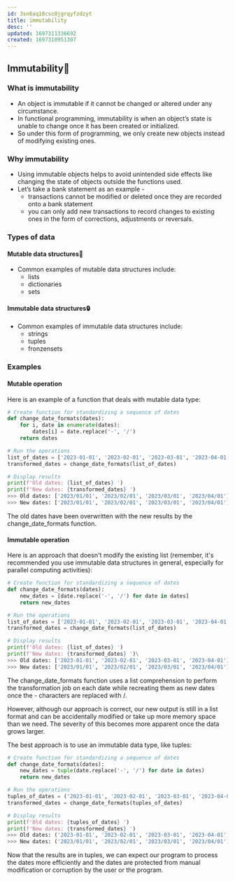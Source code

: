 ```yaml
---
id: 3sn6aq18csc0jgrqyfzdzyt
title: immutability
desc: ''
updated: 1697311336692
created: 1697310951307
---
```



## Immutability🧱

### What is immutability

- An object is immutable if it cannot be changed or altered under any circumstance.
- In functional programming, immutability is when an object’s state is unable to change once it has been created or initialized.
- So under this form of programming, we only create new objects instead of modifying existing ones.

### Why immutability

- Using immutable objects helps to avoid unintended side effects like changing the state of objects outside the functions used.
- Let’s take a bank statement as an example -
  - transactions cannot be modified or deleted once they are recorded onto a bank statement
  - you can only add new transactions to record changes to existing ones in the form of corrections, adjustments or reversals.

### Types of data

#### Mutable data structures🔀

- Common examples of mutable data structures include:
  - lists
  - dictionaries
  - sets

#### Immutable data structures🔒

- Common examples of immutable data structures include:
  - strings
  - tuples
  - fronzensets

### Examples

#### Mutable operation
Here is an example of a function that deals with mutable data type:

``` py
# Create function for standardizing a sequence of dates
def change_date_formats(dates):
    for i, date in enumerate(dates):
        dates[i] = date.replace('-', '/')
    return dates

# Run the operations
list_of_dates = ['2023-01-01', '2023-02-01', '2023-03-01', '2023-04-01']
transformed_dates = change_date_formats(list_of_dates)

# Display results
print(f'Old dates: {list_of_dates} ')
print(f'New dates: {transformed_dates} ')
>>> Old dates: ['2023/01/01', '2023/02/01', '2023/03/01', '2023/04/01']
>>> New dates: ['2023/01/01', '2023/02/01', '2023/03/01', '2023/04/01']
```

The old dates have been overwritten with the new results by the change_date_formats function.

#### Immutable operation
Here is an approach that doesn't modify the existing list (remember, it's recommended you use immutable data structures in general, especially for parallel computing activities):

```py
# Create function for standardizing a sequence of dates
def change_date_formats(dates):
    new_dates = [date.replace('-', '/') for date in dates]
    return new_dates

# Run the operations
list_of_dates = ['2023-01-01', '2023-02-01', '2023-03-01', '2023-04-01']
transformed_dates = change_date_formats(list_of_dates)

# Display results
print(f'Old dates: {list_of_dates} ')
print(f'New dates: {transformed_dates} ')\
>>> Old dates: ['2023-01-01', '2023-02-01', '2023-03-01', '2023-04-01']
>>> New dates: ['2023/01/01', '2023/02/01', '2023/03/01', '2023/04/01']
```

The change_date_formats function uses a list comprehension to perform the transformation job on each date while recreating them as new dates once the - characters are replaced with /.

However, although our approach is correct, our new output is still in a list format and can be accidentally modified or take up more memory space than we need. The severity of this becomes more apparent once the data grows larger.

The best approach is to use an immutable data type, like tuples:

``` py
# Create function for standardizing a sequence of dates
def change_date_formats(dates):
    new_dates = tuple(date.replace('-', '/') for date in dates)
    return new_dates

# Run the operations
tuples_of_dates = ('2023-01-01', '2023-02-01', '2023-03-01', '2023-04-01')
transformed_dates = change_date_formats(tuples_of_dates)

# Display results
print(f'Old dates: {tuples_of_dates} ')
print(f'New dates: {transformed_dates} ')
>>> Old dates: ('2023-01-01', '2023-02-01', '2023-03-01', '2023-04-01')
>>> New dates: ('2023/01/01', '2023/02/01', '2023/03/01', '2023/04/01')
```

Now that the results are in tuples, we can expect our program to process the dates more efficiently and the dates are protected from manual modification or corruption by the user or the program.

